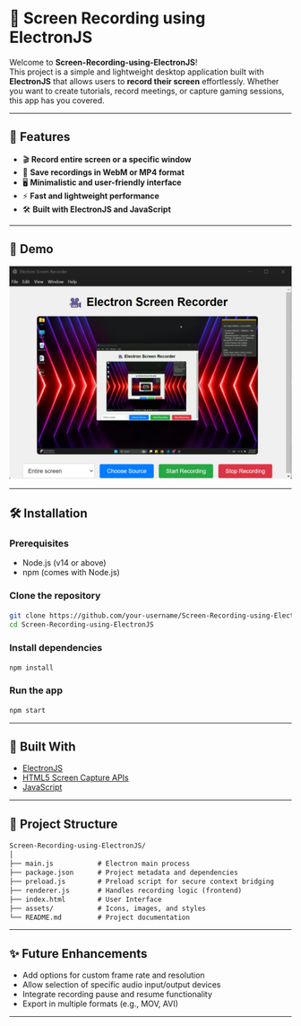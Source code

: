 # 🎥 Screen Recording using ElectronJS

Welcome to **Screen-Recording-using-ElectronJS**!  
This project is a simple and lightweight desktop application built with **ElectronJS** that allows users to **record their screen** effortlessly. Whether you want to create tutorials, record meetings, or capture gaming sessions, this app has you covered.

---

## 🚀 Features

- 🎬 **Record entire screen or a specific window**
- 💾 **Save recordings in WebM or MP4 format**
- 🖥️ **Minimalistic and user-friendly interface**
- ⚡ **Fast and lightweight performance**
- 🛠️ **Built with ElectronJS and JavaScript**

---

## 📸 Demo

![Demo Screenshot](./demo.png)

---

## 🛠️ Installation

### Prerequisites
- Node.js (v14 or above)
- npm (comes with Node.js)

### Clone the repository
```bash
git clone https://github.com/your-username/Screen-Recording-using-ElectronJS.git
cd Screen-Recording-using-ElectronJS
```

### Install dependencies
```bash
npm install
```

### Run the app
```bash
npm start
```

---

## 🧩 Built With

- [ElectronJS](https://www.electronjs.org/)
- [HTML5 Screen Capture APIs](https://developer.mozilla.org/en-US/docs/Web/API/Screen_Capture_API)
- [JavaScript](https://developer.mozilla.org/en-US/docs/Web/JavaScript)

---

## 📂 Project Structure

```
Screen-Recording-using-ElectronJS/
│
├── main.js           # Electron main process
├── package.json      # Project metadata and dependencies
├── preload.js        # Preload script for secure context bridging
├── renderer.js       # Handles recording logic (frontend)
├── index.html        # User Interface
├── assets/           # Icons, images, and styles
└── README.md         # Project documentation
```

---

## ✨ Future Enhancements

- Add options for custom frame rate and resolution
- Allow selection of specific audio input/output devices
- Integrate recording pause and resume functionality
- Export in multiple formats (e.g., MOV, AVI)

---



